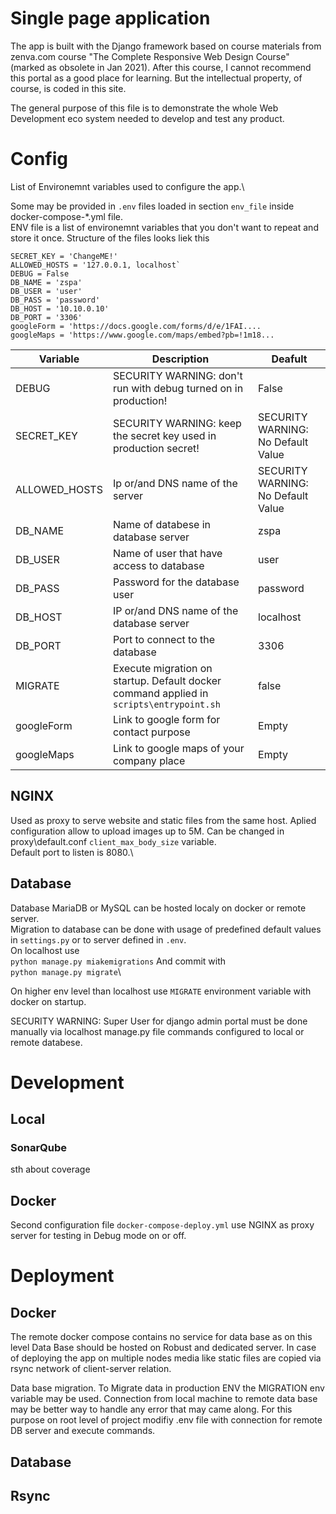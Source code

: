 # Single page application 

The app is built with the Django framework based on course materials from zenva.com course "The Complete Responsive Web Design Course" (marked as obsolete in Jan 2021). After this course, I cannot recommend this portal as a good place for learning. But the intellectual property, of course, is coded in this site. 

The general purpose of this file is to demonstrate the whole Web Development eco system needed to develop and test any product.

# Config 

List of Environemnt variables used to configure the app.\

Some may be provided in `.env` files loaded in section `env_file`  inside docker-compose-\*.yml file.  
ENV file is a list of environemnt variables that you don't want to repeat and store it once. Structure of the files looks liek this
```.env
SECRET_KEY = 'ChangeME!'
ALLOWED_HOSTS = '127.0.0.1, localhost`
DEBUG = False
DB_NAME = 'zspa'
DB_USER = 'user'
DB_PASS = 'password'
DB_HOST = '10.10.0.10'
DB_PORT = '3306'
googleForm = 'https://docs.google.com/forms/d/e/1FAI....
googleMaps = 'https://www.google.com/maps/embed?pb=!1m18...
```

Variable | Description | Deafult 
------------ | ------------- | -------------
DEBUG | SECURITY WARNING: don't run with debug turned on in production! | False
SECRET_KEY |  SECURITY WARNING: keep the secret key used in production secret! | SECURITY WARNING: No Default Value
ALLOWED_HOSTS | Ip or/and DNS name of the server | SECURITY WARNING: No Default Value
DB_NAME | Name of databese in database server | zspa
DB_USER | Name of user that have access to database | user
DB_PASS | Password for the database user | password
DB_HOST | IP or/and DNS name of the database server | localhost
DB_PORT | Port to connect to the database | 3306
MIGRATE | Execute migration on startup. Default docker command applied in `scripts\entrypoint.sh` | false
googleForm | Link to google form for contact purpose | Empty
googleMaps | Link to google maps of your company place | Empty 

## NGINX 

Used as proxy to serve website and static files from the same host. 
Aplied configuration allow to upload images up to 5M. Can be changed in proxy\default.conf `client_max_body_size` variable. \
Default port to listen is 8080.\

## Database 

Database MariaDB or MySQL can be hosted localy on docker or remote server. \
Migration to database can be done with usage of predefined default values in `settings.py` or to server defined in `.env`. \
On localhost use \
`python manage.py miakemigrations`
And commit with \
`python manage.py migrate`\

On higher env level than localhost use `MIGRATE` environment variable with docker on startup.

SECURITY WARNING: Super User for django admin portal must be done manually via localhost manage.py file commands configured to local or remote databese. 

# Development
## Local

### SonarQube 

sth about coverage 


## Docker

Second configuration file `docker-compose-deploy.yml` use NGINX as proxy server for testing in Debug mode on or off. 

# Deployment 


## Docker
The remote docker compose contains no service for data base as on this level Data Base should be hosted on Robust and dedicated server. 
In case of deploying the app on multiple nodes media like static files are copied via rsync network of client-server relation.

Data base migration.
To Migrate data in production ENV the MIGRATION env variable may be used. 
Connection from local machine to remote data base may be better way to handle any error that may came along. 
For this purpose on root level of project modifiy .env file with connection for remote DB server and execute commands. 

## Database

## Rsync
